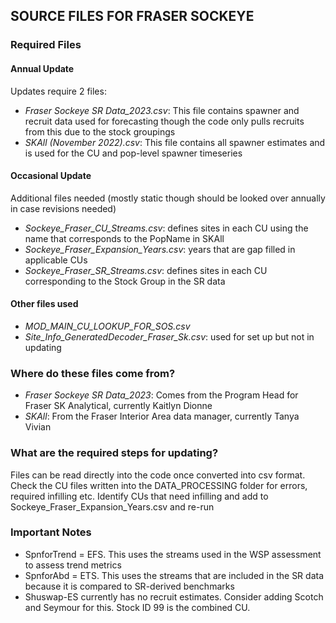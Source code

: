 ## SOURCE FILES FOR FRASER SOCKEYE

### Required Files

#### Annual Update

Updates require 2 files:

* *Fraser Sockeye SR Data_2023.csv*: This file contains spawner and recruit data used for forecasting though the code only pulls recruits from this due to the stock groupings
* *SKAll (November 2022).csv*: This file contains all spawner estimates and is used for the CU and pop-level spawner timeseries

#### Occasional Update

Additional files needed (mostly static though should be looked over annually in case revisions needed)
* *Sockeye_Fraser_CU_Streams.csv*: defines sites in each CU using the name that corresponds to the PopName in SKAll
* *Sockeye_Fraser_Expansion_Years.csv*: years that are gap filled in applicable CUs
* *Sockeye_Fraser_SR_Streams.csv*: defines sites in each CU corresponding to the Stock Group in the SR data

#### Other files used

* *MOD_MAIN_CU_LOOKUP_FOR_SOS.csv*
* *Site_Info_GeneratedDecoder_Fraser_Sk.csv*: used for set up but not in updating


### Where do these files come from?

* *Fraser Sockeye SR Data_2023*: Comes from the Program Head for Fraser SK Analytical, currently Kaitlyn Dionne
* *SKAll*: From the Fraser Interior Area data manager, currently Tanya Vivian


### What are the required steps for updating?

Files can be read directly into the code once converted into csv format.
Check the CU files written into the DATA_PROCESSING folder for errors, required infilling etc.
Identify CUs that need infilling and add to Sockeye_Fraser_Expansion_Years.csv and re-run


### Important Notes

- SpnforTrend = EFS. This uses the streams used in the WSP assessment to assess trend metrics
- SpnforAbd = ETS. This uses the streams that are included in the SR data because it is compared to SR-derived benchmarks
- Shuswap-ES currently has no recruit estimates. Consider adding Scotch and Seymour for this. Stock ID 99 is the combined CU.



